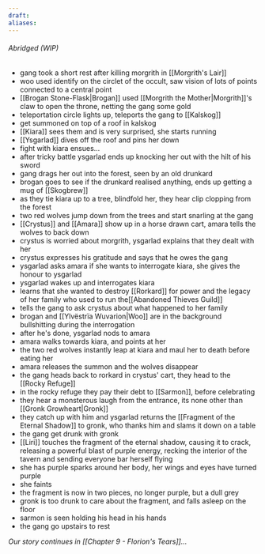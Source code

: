 ```yaml
---
draft: 
aliases:
---
```

###### Abridged (WIP)
- gang took a short rest after killing morgrith in [[Morgrith's Lair]]
- woo used identify on the circlet of the occult, saw vision of lots of points connected to a central point
- [[Brogan Stone-Flask|Brogan]] used [[Morgrith the Mother|Morgrith]]'s claw to open the throne, netting the gang some gold
- teleportation circle lights up, teleports the gang to [[Kalskog]]
- get summoned on top of a roof in kalskog
- [[Kiara]] sees them and is very surprised, she starts running
- [[Ysgarlad]] dives off the roof and pins her down
- fight with kiara ensues...
- after tricky battle ysgarlad ends up knocking her out with the hilt of his sword
- gang drags her out into the forest, seen by an old drunkard
- brogan goes to see if the drunkard realised anything, ends up getting a mug of [[Skogbrew]]
- as they tie kiara up to a tree, blindfold her, they hear clip clopping from the forest
- two red wolves jump down from the trees and start snarling at the gang
- [[Crystus]] and [[Amara]] show up in a horse drawn cart, amara tells the wolves to back down
- crystus is worried about morgrith, ysgarlad explains that they dealt with her
- crystus expresses his gratitude and says that he owes the gang
- ysgarlad asks amara if she wants to interrogate kiara, she gives the honour to ysgarlad
- ysgarlad wakes up and interrogates kiara
- learns that she wanted to destroy [[Rorkard]] for power and the legacy of her family who used to run the[[Abandoned Thieves Guild]]
- tells the gang to ask crystus about what happened to her family
- brogan and [[Ylvëstrïa Wuvarion|Woo]] are in the background bullshitting during the interrogation
- after he's done, ysgarlad nods to amara
- amara walks towards kiara, and points at her
- the two red wolves instantly leap at kiara and maul her to death before eating her
- amara releases the summon and the wolves disappear
- the gang heads back to rorkard in crystus' cart, they head to the [[Rocky Refuge]]
- in the rocky refuge they pay their debt to [[Sarmon]], before celebrating
- they hear a monsterous laugh from the entrance, its none other than [[Gronk Growheart|Gronk]]
- they catch up with him and ysgarlad returns the [[Fragment of the Eternal Shadow]] to gronk, who thanks him and slams it down on a table
- the gang get drunk with gronk
- [[Liri]] touches the fragment of the eternal shadow, causing it to crack, releasing a powerful blast of purple energy, recking the interior of the tavern and sending everyone bar herself flying
- she has purple sparks around her body, her wings and eyes have turned purple
- she faints
- the fragment is now in two pieces, no longer purple, but a dull grey
- gronk is too drunk to care about the fragment, and falls asleep on the floor
- sarmon is seen holding his head in his hands
- the gang go upstairs to rest

*Our story continues in [[Chapter 9 - Florion's Tears]]...*